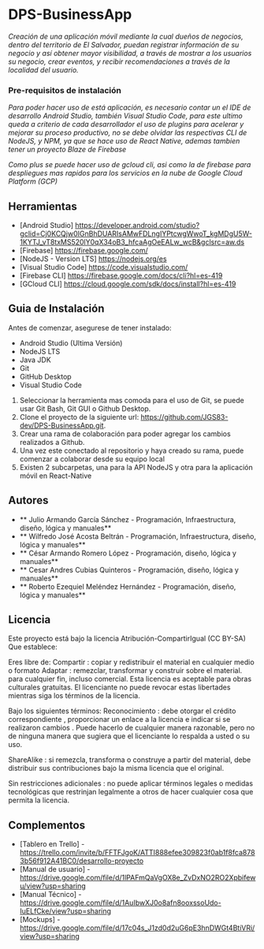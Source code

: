 # DPS-BusinessApp

_Creación de una aplicación móvil mediante la cual dueños de negocios, dentro del territorio de El Salvador, puedan registrar información de su negocio y así obtener mayor visibilidad, a través de mostrar a los usuarios su negocio, crear eventos, y recibir recomendaciones a través de la localidad del usuario._

### Pre-requisitos de instalación

_Para poder hacer uso de está aplicación, es necesario contar un el IDE de desarrollo Android Studio, también Visual Studio Code, para este ultimo queda a criterio de cada desarrollador el uso de plugins para acelerar y mejorar su proceso productivo, no se debe olvidar las respectivas CLI de NodeJS, y NPM, ya que se hace uso de React Native, ademas tambien tener un proyecto Blaze de Firebase_

_Como plus se puede hacer uso de gcloud cli, asi como la de firebase para despliegues mas rapidos para los servicios en la nube de Google Cloud Platform (GCP)_

## Herramientas

* [Android Studio] https://developer.android.com/studio?gclid=Cj0KCQjw0IGnBhDUARIsAMwFDLngIYPtcwgWwoT_kgMDgU5W-1KYTJ_vT8txMS520lY0qX34oB3_hfcaAgOeEALw_wcB&gclsrc=aw.ds
* [Firebase] https://firebase.google.com/
* [NodeJS - Version LTS] https://nodejs.org/es
* [Visual Studio Code] https://code.visualstudio.com/
* [Firebase CLI] https://firebase.google.com/docs/cli?hl=es-419
* [GCloud CLI] https://cloud.google.com/sdk/docs/install?hl=es-419

## Guia de Instalación

Antes de comenzar, asegurese de tener instalado:

* Android Studio (Ultima Versión)
* NodeJS LTS
* Java JDK
* Git
* GitHub Desktop
* Visual Studio Code

1. Seleccionar la herramienta mas comoda para el uso de Git, se puede usar Git Bash, Git GUI o Github Desktop.
2. Clone el proyecto de la siguiente url: https://github.com/JGS83-dev/DPS-BusinessApp.git.
3. Crear una rama de colaboración para poder agregar los cambios realizados a Github.
4. Una vez este conectado al repositorio y haya creado su rama, puede comenzar a colaborar desde su equipo local
5. Existen 2 subcarpetas, una para la API NodeJS y otra para la aplicación móvil en React-Native


## Autores

* ** Julio Armando García Sánchez           - Programación, Infraestructura, diseño, lógica y manuales**
* ** Wilfredo José Acosta Beltrán           - Programación, Infraestructura, diseño, lógica y manuales**
* ** César Armando Romero López             - Programación, diseño, lógica y manuales**
* ** Cesar Andres Cubias Quinteros          - Programación, diseño, lógica y manuales**
* ** Roberto Ezequiel Meléndez Hernández    - Programación, diseño, lógica y manuales**

## Licencia

Este proyecto está bajo la licencia Atribución-CompartirIgual (CC BY-SA)
Que establece:

Eres libre de:
Compartir : copiar y redistribuir el material en cualquier medio o formato
Adaptar : remezclar, transformar y construir sobre el material. para cualquier fin, incluso comercial.
Esta licencia es aceptable para obras culturales gratuitas.
El licenciante no puede revocar estas libertades mientras siga los términos de la licencia.

Bajo los siguientes términos:
Reconocimiento : debe otorgar el crédito correspondiente , proporcionar un enlace a la licencia e indicar si se realizaron cambios . Puede hacerlo de cualquier manera razonable, pero no de ninguna manera que sugiera que el licenciante lo respalda a usted o su uso.

ShareAlike : si remezcla, transforma o construye a partir del material, debe distribuir sus contribuciones bajo la misma licencia que el original.

Sin restricciones adicionales : no puede aplicar términos legales o medidas tecnológicas que restrinjan legalmente a otros de hacer cualquier cosa que permita la licencia.

## Complementos

* [Tablero en Trello] - https://trello.com/invite/b/FFTFJgoK/ATTI888efee309823f0ab1f8fca8783b56f912A41BC0/desarrollo-proyecto
* [Manual de usuario] - https://drive.google.com/file/d/1lPAFmQaVgOX8e_ZvDxNO2RO2Xpbifewu/view?usp=sharing
* [Manual Técnico] - https://drive.google.com/file/d/1AuIbwXJ0o8afn8ooxssoUdo-IuELfCke/view?usp=sharing
* [Mockups] - https://drive.google.com/file/d/17c04s_J1zd0d2uG6pE3hnDWGt4BtiVRi/view?usp=sharing
